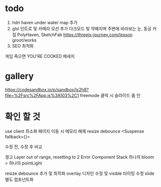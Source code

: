 # todo

1. hdri haven under water map 추가
2. glsl 인트로 및 카메라 모션 추가 다크모드 빛 약해지며 주변에 바라보는 눈, 동공 커짐
   PolyHaven, SketchFab
   https://threejs-journey.com/lesson
   groot/works
3. SEO 최적화

게임 죽으면 YOU'RE COOKED 메세지

# gallery

https://codesandbox.io/p/sandbox/lx2h8?file=%2Fsrc%2FApp.js%3A103%2C1
freemode 클릭 시 슬라이드 줌 인

# 확인 할 것

use client 최소화
페이지 이동 시 메모리 해제
resize debounce
<Suspense fallback={<Loader />}>

수정 전, 수정 후 비교

경고
Layer out of range, resetting to 2 Error Component Stack
하나의 bloom > 하나의 pointLight

resize debounce 추가 및 최적화
overlay 디자인 수정 및 visible 타이밍 수정
slide 별도 컴포넌트화
